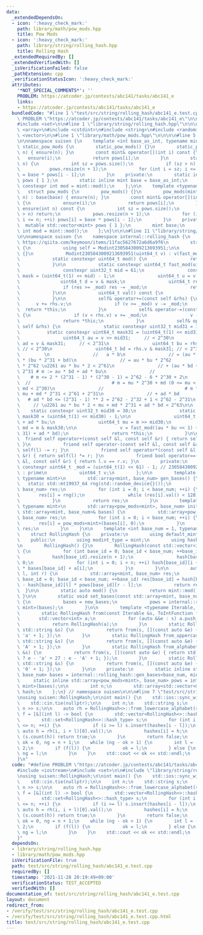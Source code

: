 ```yaml
---
data:
  _extendedDependsOn:
  - icon: ':heavy_check_mark:'
    path: library/math/pow_mods.hpp
    title: Pow Mods
  - icon: ':heavy_check_mark:'
    path: library/string/rolling_hash.hpp
    title: Rolling Hash
  _extendedRequiredBy: []
  _extendedVerifiedWith: []
  _isVerificationFailed: false
  _pathExtension: cpp
  _verificationStatusIcon: ':heavy_check_mark:'
  attributes:
    '*NOT_SPECIAL_COMMENTS*': ''
    PROBLEM: https://atcoder.jp/contests/abc141/tasks/abc141_e
    links:
    - https://atcoder.jp/contests/abc141/tasks/abc141_e
  bundledCode: "#line 1 \"test/src/string/rolling_hash/abc141_e.test.cpp\"\n#define\
    \ PROBLEM \"https://atcoder.jp/contests/abc141/tasks/abc141_e\"\n\n#include <iostream>\n\
    #include <set>\n\n#line 1 \"library/string/rolling_hash.hpp\"\n\n\n\n#include\
    \ <array>\n#include <cstdint>\n#include <string>\n#include <random>\n#include\
    \ <vector>\n\n#line 1 \"library/math/pow_mods.hpp\"\n\n\n\n#line 5 \"library/math/pow_mods.hpp\"\
    \n\nnamespace suisen {\n    template <int base_as_int, typename mint>\n    struct\
    \ static_pow_mods {\n        static_pow_mods() {}\n        static_pow_mods(int\
    \ n) { ensure(n); }\n        const mint& operator[](int i) const {\n         \
    \   ensure(i);\n            return pows[i];\n        }\n        static void ensure(int\
    \ n) {\n            int sz = pows.size();\n            if (sz > n) return;\n \
    \           pows.resize(n + 1);\n            for (int i = sz; i <= n; ++i) pows[i]\
    \ = base * pows[i - 1];\n        }\n    private:\n        static inline std::vector<mint>\
    \ pows { 1 };\n        static inline mint base = base_as_int;\n        static\
    \ constexpr int mod = mint::mod();\n    };\n\n    template <typename mint>\n \
    \   struct pow_mods {\n        pow_mods() {}\n        pow_mods(mint base, int\
    \ n) : base(base) { ensure(n); }\n        const mint& operator[](int i) const\
    \ {\n            ensure(i);\n            return pows[i];\n        }\n        void\
    \ ensure(int n) const {\n            int sz = pows.size();\n            if (sz\
    \ > n) return;\n            pows.resize(n + 1);\n            for (int i = sz;\
    \ i <= n; ++i) pows[i] = base * pows[i - 1];\n        }\n    private:\n      \
    \  mutable std::vector<mint> pows { 1 };\n        mint base;\n        static constexpr\
    \ int mod = mint::mod();\n    };\n}\n\n\n#line 11 \"library/string/rolling_hash.hpp\"\
    \n\nnamespace suisen {\n    namespace internal::rolling_hash {\n        // reference:\
    \ https://qiita.com/keymoon/items/11fac5627672a6d6a9f6\n        struct Modint2305843009213693951\
    \ {\n            using self = Modint2305843009213693951;\n\n            Modint2305843009213693951()\
    \ {}\n            Modint2305843009213693951(uint64_t v) : v(fast_mod(v)) {}\n\n\
    \            static constexpr uint64_t mod() {\n                return _mod;\n\
    \            }\n\n            static constexpr uint64_t fast_mod(uint64_t v) {\n\
    \                constexpr uint32_t mid = 61;\n                constexpr uint64_t\
    \ mask = (uint64_t(1) << mid) - 1;\n                uint64_t u = v >> mid;\n \
    \               uint64_t d = v & mask;\n                uint64_t res = u + d;\n\
    \                if (res >= _mod) res -= _mod;\n                return res;\n\
    \            }\n\n            uint64_t val() const {\n                return v;\n\
    \            }\n\n            self& operator+=(const self &rhs) {\n          \
    \      v += rhs.v;\n                if (v >= _mod) v -= _mod;\n              \
    \  return *this;\n            }\n            self& operator-=(const self &rhs)\
    \ {\n                if (v < rhs.v) v += _mod;\n                v -= rhs.v;\n\
    \                return *this;\n            }\n            self& operator*=(const\
    \ self &rhs) {\n                static constexpr uint32_t mid31 = 31;\n      \
    \          static constexpr uint64_t mask31 = (uint64_t(1) << mid31) - 1;\n\n\
    \                uint64_t au = v >> mid31;     // < 2^30\n                uint64_t\
    \ ad = v & mask31;     // < 2^31\n                uint64_t bu = rhs.v >> mid31;\
    \ // < 2^30\n                uint64_t bd = rhs.v & mask31; // < 2^31\n       \
    \         \n                //   a * b\n                // = (au * 2^31 + ad)\
    \ * (bu * 2^31 + bd)\n                // = au * bu * 2^62             # au * bu\
    \ * 2^62 \u2261 au * bu * 2 < 2^61\n                // + (au * bd + ad * bu) *\
    \ 2^31 # m := au * bd + ad * bu\n                //                          \
    \    # m <= 2 * (2^31 - 1) * (2^30 - 1) = 2^62 - 6 * 2^30 + 2\n              \
    \  //                              # m = mu * 2^30 + md (0 <= mu < 2^32, 0 <=\
    \ md < 2^30)\n                //                              # m * 2^31 \u2261\
    \ mu + md * 2^31 < 2^61 + 2^31\n                // + ad * bd                 \
    \   # ad * bd <= (2^31 - 1) ** 2 = 2^62 - 2^32 + 1 < 2^62 - 2^31\n           \
    \     // \u2261 au * bu * 2 + mu + md * 2^31 + ad * bd < 2^63\n\n            \
    \    static constexpr uint32_t mid30 = 30;\n                static constexpr uint64_t\
    \ mask30 = (uint64_t(1) << mid30) - 1;\n\n                uint64_t m = au * bd\
    \ + ad * bu;\n                uint64_t mu = m >> mid30;\n                uint64_t\
    \ md = m & mask30;\n\n                v = fast_mod((au * bu << 1) + mu + (md <<\
    \ 31) + ad * bd);\n                return *this;\n            }\n\n          \
    \  friend self operator+(const self &l, const self &r) { return self(l) += r;\
    \ }\n            friend self operator-(const self &l, const self &r) { return\
    \ self(l) -= r; }\n            friend self operator*(const self &l, const self\
    \ &r) { return self(l) *= r; }\n            friend bool operator==(const self\
    \ &l, const self &r) { return l.v == r.v; }\n        private:\n            static\
    \ constexpr uint64_t _mod = (uint64_t(1) << 61) - 1; // 2305843009213693951UL\
    \ : prime\n            uint64_t v;\n        };\n\n        template <int base_num,\
    \ typename mint>\n        std::array<mint, base_num> gen_bases() {\n         \
    \   static std::mt19937_64 rng(std::random_device{}());\n            std::array<mint,\
    \ base_num> res;\n            for (int i = 0; i < base_num; ++i) {\n         \
    \       res[i] = rng();\n                while (res[i].val() < 128) res[i] = rng();\n\
    \            }\n            return res;\n        }\n        template <int base_num,\
    \ typename mint>\n        std::array<pow_mods<mint>, base_num> init_pows(const\
    \ std::array<mint, base_num>& bases) {\n            std::array<pow_mods<mint>,\
    \ base_num> res;\n            for (int i = 0; i < base_num; ++i) {\n         \
    \       res[i] = pow_mods<mint>(bases[i], 0);\n            }\n            return\
    \ res;\n        }\n    }\n\n    template <int base_num = 1, typename mint = internal::rolling_hash::Modint2305843009213693951>\n\
    \    struct RollingHash {\n    private:\n        using default_mint = internal::rolling_hash::Modint2305843009213693951;\n\
    \    public:\n        using modint_type = mint;\n        using hash_type = decltype(mint::mod());\n\
    \n        RollingHash() {}\n        RollingHash(const std::vector<int> &a) : n(a.size())\
    \ {\n            for (int base_id = 0; base_id < base_num; ++base_id) {\n    \
    \            hash[base_id].resize(n + 1);\n                hash[base_id][0] =\
    \ 0;\n                for (int i = 0; i < n; ++i) hash[base_id][i + 1] = hash[base_id][i]\
    \ * bases[base_id] + a[i];\n            }\n        }\n\n        auto operator()(int\
    \ l, int r) {\n            std::array<mint, base_num> res;\n            for (int\
    \ base_id = 0; base_id < base_num; ++base_id) res[base_id] = hash[base_id][r]\
    \ - hash[base_id][l] * pows[base_id][r - l];\n            return res;\n      \
    \  }\n\n        static auto mod() {\n            return mint::mod();\n       \
    \ }\n\n        static void set_bases(const std::array<mint, base_num> &new_bases)\
    \ {\n            bases = new_bases;\n            pows = internal::rolling_hash::init_pows<base_num,\
    \ mint>(bases);\n        }\n\n        template <typename Iterable, typename ToIntFunction>\n\
    \        static RollingHash from(const Iterable &s, ToIntFunction f) {\n     \
    \       std::vector<int> a;\n            for (auto &&e : s) a.push_back(f(e));\n\
    \            return RollingHash(a);\n        }\n        static RollingHash from_lowercase_alphabet(const\
    \ std::string &s) {\n            return from(s, [](const auto &e) { return e -\
    \ 'a' + 1; });\n        }\n        static RollingHash from_uppercase_alphabet(const\
    \ std::string &s) {\n            return from(s, [](const auto &e) { return e -\
    \ 'A' + 1; });\n        }\n        static RollingHash from_alphabet(const std::string\
    \ &s) {\n            return from(s, [](const auto &e) { return std::islower(e)\
    \ ? e - 'a' + 27 : e - 'A' + 1; });\n        }\n        static RollingHash from_digit(const\
    \ std::string &s) {\n            return from(s, [](const auto &e) { return e -\
    \ '0' + 1; });\n        }\n\n    private:\n        static inline std::array<mint,\
    \ base_num> bases = internal::rolling_hash::gen_bases<base_num, mint>();\n   \
    \     static inline std::array<pow_mods<mint>, base_num> pows = internal::rolling_hash::init_pows<base_num,\
    \ mint>(bases);\n\n        int n;\n        std::array<std::vector<mint>, base_num>\
    \ hash;\n    };\n} // namespace suisen\n\n\n#line 7 \"test/src/string/rolling_hash/abc141_e.test.cpp\"\
    \nusing suisen::RollingHash;\n\nint main() {\n    std::ios::sync_with_stdio(false);\n\
    \    std::cin.tie(nullptr);\n\n    int n;\n    std::string s;\n    std::cin >>\
    \ n >> s;\n\n    auto rh = RollingHash<>::from_lowercase_alphabet(s);\n\n    auto\
    \ f = [&](int l) -> bool {\n        std::vector<RollingHash<>::hash_type> hashes(n);\n\
    \        std::set<RollingHash<>::hash_type> s;\n        for (int i = 0; i + l\
    \ <= n; ++i) {\n            if (i >= l) s.insert(hashes[i - l]);\n           \
    \ auto h = rh(i, i + l)[0].val();\n            hashes[i] = h;\n            if\
    \ (s.count(h)) return true;\n        }\n        return false;\n    };\n\n    int\
    \ ok = 0, ng = n + 1;\n    while (ng - ok > 1) {\n        int l = (ok + ng) /\
    \ 2;\n        if (f(l)) {\n            ok = l;\n        } else {\n           \
    \ ng = l;\n        }\n    }\n    std::cout << ok << std::endl;\n    return 0;\n\
    }\n"
  code: "#define PROBLEM \"https://atcoder.jp/contests/abc141/tasks/abc141_e\"\n\n\
    #include <iostream>\n#include <set>\n\n#include \"library/string/rolling_hash.hpp\"\
    \nusing suisen::RollingHash;\n\nint main() {\n    std::ios::sync_with_stdio(false);\n\
    \    std::cin.tie(nullptr);\n\n    int n;\n    std::string s;\n    std::cin >>\
    \ n >> s;\n\n    auto rh = RollingHash<>::from_lowercase_alphabet(s);\n\n    auto\
    \ f = [&](int l) -> bool {\n        std::vector<RollingHash<>::hash_type> hashes(n);\n\
    \        std::set<RollingHash<>::hash_type> s;\n        for (int i = 0; i + l\
    \ <= n; ++i) {\n            if (i >= l) s.insert(hashes[i - l]);\n           \
    \ auto h = rh(i, i + l)[0].val();\n            hashes[i] = h;\n            if\
    \ (s.count(h)) return true;\n        }\n        return false;\n    };\n\n    int\
    \ ok = 0, ng = n + 1;\n    while (ng - ok > 1) {\n        int l = (ok + ng) /\
    \ 2;\n        if (f(l)) {\n            ok = l;\n        } else {\n           \
    \ ng = l;\n        }\n    }\n    std::cout << ok << std::endl;\n    return 0;\n\
    }"
  dependsOn:
  - library/string/rolling_hash.hpp
  - library/math/pow_mods.hpp
  isVerificationFile: true
  path: test/src/string/rolling_hash/abc141_e.test.cpp
  requiredBy: []
  timestamp: '2021-11-28 20:19:49+09:00'
  verificationStatus: TEST_ACCEPTED
  verifiedWith: []
documentation_of: test/src/string/rolling_hash/abc141_e.test.cpp
layout: document
redirect_from:
- /verify/test/src/string/rolling_hash/abc141_e.test.cpp
- /verify/test/src/string/rolling_hash/abc141_e.test.cpp.html
title: test/src/string/rolling_hash/abc141_e.test.cpp
---
```

